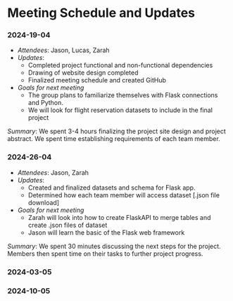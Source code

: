 # Meeting Schedule and Updates

### 2024-19-04
- *Attendees*: Jason, Lucas, Zarah
- *Updates*:
  - Completed project functional and non-functional dependencies
  - Drawing of website design completed
  - Finalized meeting schedule and created GitHub
- *Goals for next meeting*
  - The group plans to familiarize themselves with Flask connections and Python.
  - We will look for flight reservation datasets to include in the final project

_Summary_: We spent 3-4 hours finalizing the project site design and project abstract. We spent time establishing requirements of each team member.

### 2024-26-04
- *Attendees*: Jason, Zarah
- *Updates*:
  - Created and finalized datasets and schema for Flask app. 
  - Determined how each team member will access dataset [.json file download]
- *Goals for next meeting*
  - Zarah will look into how to create FlaskAPI to merge tables and create .json files of dataset
  - Jason will learn the basic of the Flask web framework

_Summary_: We spent 30 minutes discussing the next steps for the project. Members then spent time on their tasks to further project progress.
### 2024-03-05
### 2024-10-05

